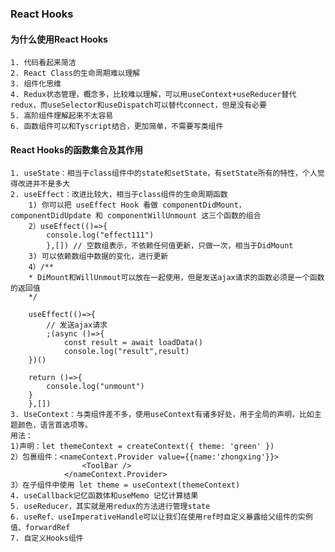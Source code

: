 ###  React Hooks
#### 为什么使用React Hooks
    1. 代码看起来简洁
    2. React Class的生命周期难以理解
    3. 组件化思维
    4. Redux状态管理，概念多，比较难以理解，可以用useContext+useReducer替代redux，而useSelector和useDispatch可以替代connect，但是没有必要
    5. 高阶组件理解起来不太容易
    6. 函数组件可以和Tyscript结合，更加简单，不需要写类组件
#### React Hooks的函数集合及其作用
    1. useState：相当于class组件中的state和setState，有setState所有的特性，个人觉得改进并不是多大
    2. useEffect：改进比较大，相当于class组件的生命周期函数
        1) 你可以把 useEffect Hook 看做 componentDidMount，componentDidUpdate 和 componentWillUnmount 这三个函数的组合
        2）useEffect(()=>{
            console.log("effect111")
            },[]) // 空数组表示，不依赖任何值更新，只做一次，相当于DidMount
        3) 可以依赖数组中数据的变化，进行更新
        4）/**
        * DiMount和WillUnmout可以放在一起使用，但是发送ajax请求的函数必须是一个函数的返回值
        */

        useEffect(()=>{
            // 发送ajax请求
            ;(async ()=>{
                const result = await loadData()
                console.log("result",result)
        })()

        return ()=>{
            console.log("unmount")
        }
        },[]) 
    3. UseContext：与类组件差不多，使用useContext有诸多好处，用于全局的声明，比如主题颜色，语言首选项等。
    用法：
    1)声明：let themeContext = createContext({ theme: 'green' })
    2）包裹组件：<nameContext.Provider value={{name:'zhongxing'}}>
                    <ToolBar />
                </nameContext.Provider>
    3）在子组件中使用 let theme = useContext(themeContext)
    4. useCallback记忆函数体和useMemo 记忆计算结果
    5. useReducer，其实就是用redux的方法进行管理state
    6. useRef、useImperativeHandle可以让我们在使用ref时自定义暴露给父组件的实例值、forwardRef
    7. 自定义Hooks组件

